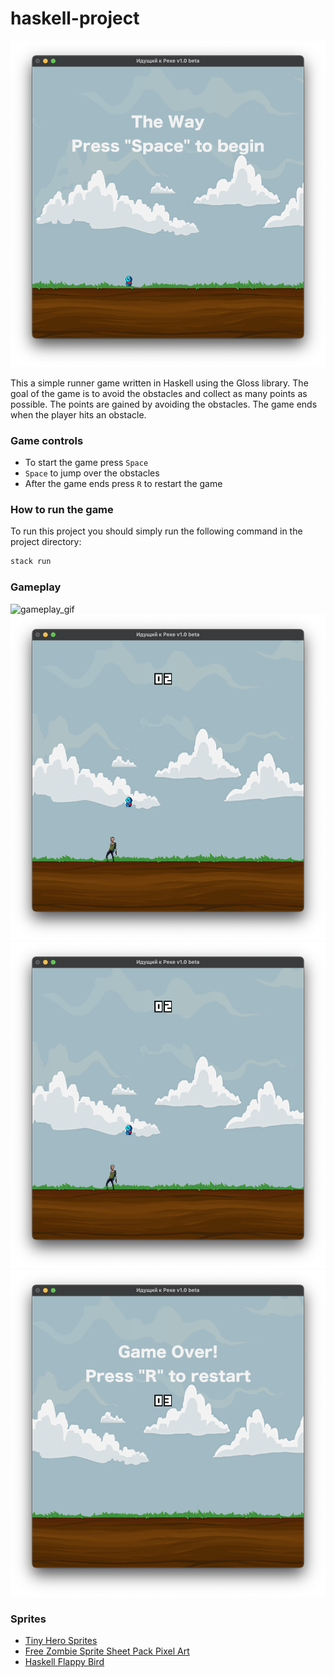 # haskell-project

![welcome_picture](./readme_imgs/welcome.png)

This a simple runner game written in Haskell using the Gloss library. The goal of the game is to avoid the obstacles and collect as many points as possible. The points are gained by avoiding the obstacles. The game ends when the player hits an obstacle.

### Game controls
* To start the game press `Space`
* `Space` to jump over the obstacles
* After the game ends press `R` to restart the game

### How to run the game
To run this project you should simply run the following command in the project directory:
```bash
stack run
```

### Gameplay

![gameplay_gif](./readme_imgs/gameplay.gif)
![gameplay_picture_1](./readme_imgs/gameplay_1.png)
![gameplay_picture_2](./readme_imgs/gameplay_1.png)
![welcome_picture](./readme_imgs/game_over.png)

### Sprites

- [Tiny Hero Sprites](https://craftpix.net/freebies/free-pixel-art-tiny-hero-sprites/)
- [Free Zombie Sprite Sheet Pack Pixel Art](https://craftpix.net/freebies/free-zombie-sprite-sheet-pack-pixel-art/)
- [Haskell Flappy Bird](https://github.com/lollobaldo/Haskell-Flappy-Bird/tree/master/sprites)
